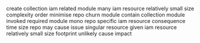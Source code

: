 create collection iam related module many iam resource relatively small size complexity order minimise repo churn module contain collection module invoked required module mono repo specific iam resource consequence time size repo may cause issue singular resource given iam resource relatively small size footprint unlikely cause impact